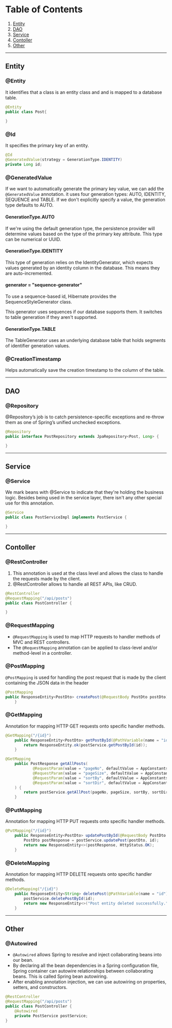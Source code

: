 # Table of Contents
1. [Entity](#Entity)
2. [DAO](#DAO)
3. [Service](#Service)
4. [Contoller](#Contoller)
5. [Other](#Other)

---
## Entity

### @Entity
It identifies that a class is an entity class and and is mapped to a database table.
```java
@Entity
public class Post{
    
}
```

### @Id
It specifies the primary key of an entity.

```java
@Id
@GeneratedValue(strategy = GenerationType.IDENTITY)
private Long id;
```

### @GeneratedValue
If we want to automatically generate the primary key value, we can add the `@GeneratedValue` annotation.
it uses four generation types: AUTO, IDENTITY, SEQUENCE and TABLE.
If we don't explicitly specify a value, the generation type defaults to AUTO.

#### GenerationType.AUTO
If we're using the default generation type, the persistence provider will determine values based on the type of the primary key attribute. This type can be numerical or UUID.

#### GenerationType.IDENTITY
This type of generation relies on the IdentityGenerator, which expects values generated by an identity column in the database. This means they are auto-incremented.

#### generator = "sequence-generator"
To use a sequence-based id, Hibernate provides the SequenceStyleGenerator class.

This generator uses sequences if our database supports them. It switches to table generation if they aren't supported.

#### GenerationType.TABLE
The TableGenerator uses an underlying database table that holds segments of identifier generation values.

###  @CreationTimestamp
Helps automatically save the creation timestamp to the column of the table.

---
## DAO 

### @Repository
@Repository’s job is to catch persistence-specific exceptions and re-throw them as one of Spring’s unified unchecked exceptions.
```java
@Repository
public interface PostRepository extends JpaRepository<Post, Long> {

}
```

---
## Service 

### @Service
We mark beans with @Service to indicate that they're holding the business logic. Besides being used in the service layer, there isn't any other special use for this annotation.
```java
@Service
public class PostServiceImpl implements PostService {

}
```

---
## Contoller

### @RestController
1. This annotation is used at the class level and allows the class to handle the requests made by the client.
2. @RestController allows to handle all REST APIs, like CRUD.
```java
@RestController
@RequestMapping("/api/posts")
public class PostController {

}
```

### @RequestMapping

- `@RequestMapping` is used to map HTTP requests to handler methods of MVC and REST controllers.
- The `@RequestMapping` annotation can be applied to class-level and/or method-level in a controller.

### @PostMapping

`@PostMapping` is used for handling the post request that is made by the client containing the JSON data in the header

```java
@PostMapping
public ResponseEntity<PostDto> createPost(@RequestBody PostDto postDto) {
    }
```

### @GetMapping

Annotation for mapping HTTP GET requests onto specific handler methods.

```java
@GetMapping("/{id}")
    public ResponseEntity<PostDto> getPostById(@PathVariable(name = "id") long id) {
        return ResponseEntity.ok(postService.getPostById(id));
    }
```

```java
@GetMapping
    public PostResponse getAllPosts(
            @RequestParam(value = "pageNo", defaultValue = AppConstants.DEFAULT_PAGE_NUMBER, required = false) int pageNo,
            @RequestParam(value = "pageSize", defaultValue = AppConstants.DEFAULT_PAGE_SIZE, required = false) int pageSize,
            @RequestParam(value = "sortBy", defaultValue = AppConstants.DEFAULT_SORT_BY, required = false) String sortBy,
            @RequestParam(value = "sortDir", defaultValue = AppConstants.DEFAULT_SORT_DIR, required = false) String sortDir
    ) {
        return postService.getAllPost(pageNo, pageSize, sortBy, sortDir);
    }
```

### @PutMapping

Annotation for mapping HTTP PUT requests onto specific handler methods.

```java
@PutMapping("/{id}")
    public ResponseEntity<PostDto> updatePostById(@RequestBody PostDto postDto, @PathVariable(name = "id") long id) {
        PostDto postResponse = postService.updatePost(postDto, id);
        return new ResponseEntity<>(postResponse, HttpStatus.OK);
    }
```

### @DeleteMapping

Annotation for mapping HTTP DELETE requests onto specific handler methods.

```java
@DeleteMapping("/{id}")
    public ResponseEntity<String> deletePost(@PathVariable(name = "id") long id) {
        postService.deletePostById(id);
        return new ResponseEntity<>("Post entity deleted successfully.", HttpStatus.OK);
    }
```


---
## Other

### @Autowired

- `@Autowired` allows Spring to resolve and inject collaborating beans into our bean.
- By declaring all the bean dependencies in a Spring configuration file, Spring container can autowire relationships between collaborating beans. This is called Spring bean autowiring.
- After enabling annotation injection, we can use autowiring on properties, setters, and constructors.

```java
@RestController
@RequestMapping("/api/posts")
public class PostController {
    @Autowired
    private PostService postService;
}
```